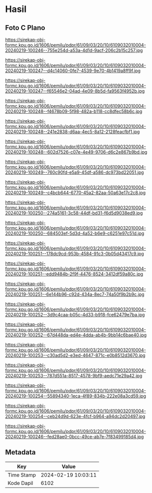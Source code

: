# Hasil

## Foto C Plano

https://sirekap-obj-formc.kpu.go.id/1606/pemilu/pdpr/61/09/03/20/10/6109032010004-20240219-100246--755e254d-a53a-4d1d-9acf-206c2b15c257.jpg

https://sirekap-obj-formc.kpu.go.id/1606/pemilu/pdpr/61/09/03/20/10/6109032010004-20240219-100247--d4c14060-0fe7-4539-9e70-4b1419a8ff9f.jpg

https://sirekap-obj-formc.kpu.go.id/1606/pemilu/pdpr/61/09/03/20/10/6109032010004-20240219-100247--f65546e2-04ad-4e09-8b5d-fa9563f4952b.jpg

https://sirekap-obj-formc.kpu.go.id/1606/pemilu/pdpr/61/09/03/20/10/6109032010004-20240219-100248--f4678b09-5f98-482a-b118-cc8dfec58b6c.jpg

https://sirekap-obj-formc.kpu.go.id/1606/pemilu/pdpr/61/09/03/20/10/6109032010004-20240219-100248--241e2838-d6aa-4ec5-8a12-2128feacfbf1.jpg

https://sirekap-obj-formc.kpu.go.id/1606/pemilu/pdpr/61/09/03/20/10/6109032010004-20240219-100248--602d7526-c07e-4e49-9706-d6c2e867b9bd.jpg

https://sirekap-obj-formc.kpu.go.id/1606/pemilu/pdpr/61/09/03/20/10/6109032010004-20240219-100249--760c90fd-e5a9-45df-a586-dc973bd22051.jpg

https://sirekap-obj-formc.kpu.go.id/1606/pemilu/pdpr/61/09/03/20/10/6109032010004-20240219-100249--c4bcb644-6770-45a2-82aa-50a63e17c2c8.jpg

https://sirekap-obj-formc.kpu.go.id/1606/pemilu/pdpr/61/09/03/20/10/6109032010004-20240219-100250--274a5161-3c58-44df-bd31-f6d5d9038ed9.jpg

https://sirekap-obj-formc.kpu.go.id/1606/pemilu/pdpr/61/09/03/20/10/6109032010004-20240219-100250--684503ef-5d3d-4a52-b6e9-c6251e97c51d.jpg

https://sirekap-obj-formc.kpu.go.id/1606/pemilu/pdpr/61/09/03/20/10/6109032010004-20240219-100251--178dc9cd-953b-4584-91c3-0b05d43417c9.jpg

https://sirekap-obj-formc.kpu.go.id/1606/pemilu/pdpr/61/09/03/20/10/6109032010004-20240219-100251--edd9484b-2f9f-4476-8524-3412df59a80c.jpg

https://sirekap-obj-formc.kpu.go.id/1606/pemilu/pdpr/61/09/03/20/10/6109032010004-20240219-100251--6e144b96-c92d-434a-8ec7-74a50f9b2b9c.jpg

https://sirekap-obj-formc.kpu.go.id/1606/pemilu/pdpr/61/09/03/20/10/6109032010004-20240219-100252--3d9c4caa-b05c-4d33-b918-fce62479e7ba.jpg

https://sirekap-obj-formc.kpu.go.id/1606/pemilu/pdpr/61/09/03/20/10/6109032010004-20240219-100252--67d448da-ed4e-4dda-ab4b-9bb14c6bae40.jpg

https://sirekap-obj-formc.kpu.go.id/1606/pemilu/pdpr/61/09/03/20/10/6109032010004-20240219-100253--c30ad5d2-e3ed-4647-871c-e0b8512d3670.jpg

https://sirekap-obj-formc.kpu.go.id/1606/pemilu/pdpr/61/09/03/20/10/6109032010004-20240219-100253--787d551a-8517-4578-9bf9-aedc71e29a42.jpg

https://sirekap-obj-formc.kpu.go.id/1606/pemilu/pdpr/61/09/03/20/10/6109032010004-20240219-100254--55894340-1eca-4f89-834b-222e08a3cd59.jpg

https://sirekap-obj-formc.kpu.go.id/1606/pemilu/pdpr/61/09/03/20/10/6109032010004-20240219-100254--ceb24d9d-623e-4fcf-b964-a94dc2d20497.jpg

https://sirekap-obj-formc.kpu.go.id/1606/pemilu/pdpr/61/09/03/20/10/6109032010004-20240219-100246--fed28ae0-0bcc-49ce-ab7e-7f83499185d4.jpg


## Metadata

| Key        | Value               |
| ---------- | ------------------- |
| Time Stamp | 2024-02-19 10:03:11 |
| Kode Dapil | 6102                |




